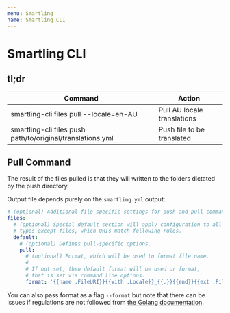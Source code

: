 ```yaml
---
menu: Smartling
name: Smartling CLI
---
```


# Smartling CLI

## tl;dr

| Command                                                    | Action                      |
| ---------------------------------------------------------- | --------------------------- |
| smartling-cli files pull --locale=en-AU                    | Pull AU locale translations |
| smartling-cli files push path/to/original/translations.yml | Push file to be translated  |

## Pull Command

The result of the files pulled is that they will written to the folders dictated by the push directory.

Output file depends purely on the `smartling.yml` output:

```yml
# (optional) Additional file-specific settings for push and pull commands.
files:
  # (optional) Special default section will apply configuration to all file
  # types except files, which URIs match following rules.
  default:
    # (optional) Defines pull-specific options.
    pull:
      # (optional) Format, which will be used to format file name.
      #
      # If not set, then default format will be used or format,
      # that is set via command line options.
      format: '{{name .FileURI}}{{with .Locale}}_{{.}}{{end}}{{ext .FileURI}}'
```

You can also pass format as a flag `--format` but note that there can be issues if regulations are not followed from [the Golang documentation](https://golang.org/pkg/text/template/).
